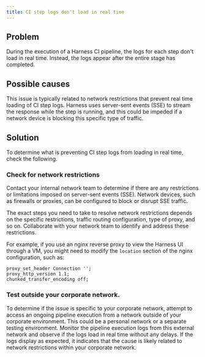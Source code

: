 ```yaml
---
title: CI step logs don't load in real time
---
```


## Problem

During the execution of a Harness CI pipeline, the logs for each step don't load in real time. Instead, the logs appear after the entire stage has completed.

## Possible causes

This issue is typically related to network restrictions that prevent real time loading of CI step logs. Harness uses server-sent events (SSE) to stream the response while the step is running, and this could be impeded if a network device is blocking this specific type of traffic.

## Solution

To determine what is preventing CI step logs from loading in real time, check the following.

### Check for network restrictions

Contact your internal network team to determine if there are any restrictions or limitations imposed on server-sent events (SSE). Network devices, such as firewalls or proxies, can be configured to block or disrupt SSE traffic.

The exact steps you need to take to resolve network restrictions depends on the specific restrictions, traffic routing configuration, type of proxy, and so on. Collaborate with your network team to identify and address these restrictions.

For example, if you use an nginx reverse proxy to view the Harness UI through a VM, you might need to modify the `location` section of the nginx configuration, such as:

```
proxy_set_header Connection '';
proxy_http_version 1.1;
chunked_transfer_encoding off;
```

### Test outside your corporate network.

To determine if the issue is specific to your corporate network, attempt to access an ongoing pipeline execution from a network outside of your corporate environment. This could be a personal network or a separate testing environment. Monitor the pipeline execution logs from this external network and observe if the logs load in real time without any delays. If the logs display as expected, it indicates that the cause is likely related to network restrictions within your corporate network.